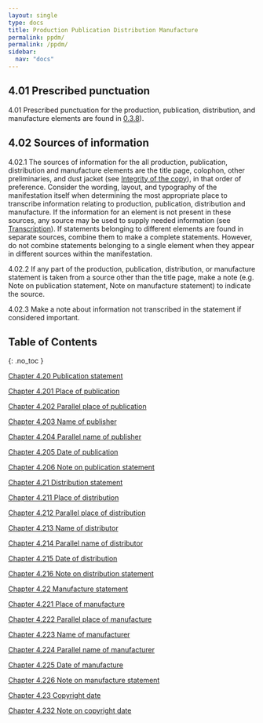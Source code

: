 ```yaml
---
layout: single
type: docs
title: Production Publication Distribution Manufacture
permalink: ppdm/
permalink: /ppdm/
sidebar:
  nav: "docs"
---
```


## 4.01 Prescribed punctuation

<a name="4.01">4.01</a> Prescribed punctuation for the production, publication, distribution, and manufacture elements are found in [0.3.8](https://rbms-bsc.github.io/DCRMR/general-rules/Prescribed-punctuation/#0.3.8)).

## 4.02 Sources of information

<a name="4.02.1">4.02.1</a> The sources of information for the all production, publication, distribution and manufacture elements are the title page, colophon, other preliminaries, and dust jacket (see [Integrity of the copy](/DCRMR/introduction/Integrity-of-the-copy/)), in that order of preference. Consider the wording, layout, and typography of the manifestation itself when determining the most appropriate place to transcribe information relating to production,  publication, distribution and manufacture. If the information for an element is not present in these sources, any source may be used to supply needed information (see [Transcription](/DCRMR/general-rules/Transcription/)). If statements belonging to different elements are found in separate sources, combine them to make a complete statements.  However, do not combine statements belonging to a single element when they appear in different sources within the manifestation.

<a name="4.02.2">4.02.2</a> If any part of the production, publication, distribution, or manufacture statement is taken from a source other than the title page, make a note (e.g. Note on publication statement, Note on manufacture statement) to indicate the source. 

<a name="4.02.3">4.02.3</a> Make a note about information not transcribed in the statement if considered important.


## Table of Contents
{: .no_toc }

[Chapter 4.20 Publication statement](/DCRMR/ppdm/Publication-statement/)

[Chapter 4.201 Place of publication](/DCRMR/ppdm/Place-of-publication/)

[Chapter 4.202 Parallel place of publication](/DCRMR/ppdm/Parallel-place-of-publication/)

[Chapter 4.203 Name of publisher](/DCRMR/ppdm/Name-of-publisher/)

[Chapter 4.204 Parallel name of publisher](/DCRMR/ppdm/Parallel-name-of-publisher/)

[Chapter 4.205 Date of publication](/DCRMR/ppdm/Date-of-publication/)

[Chapter 4.206 Note on publication statement](/DCRMR/ppdm/Note-on-publication-statement/)

[Chapter 4.21 Distribution statement](/DCRMR/ppdm/Distribution-statement/)

[Chapter 4.211 Place of distribution](/DCRMR/ppdm/Place-of-distribution/)

[Chapter 4.212 Parallel place of distribution](/DCRMR/ppdm/Parallel-place-of-distribution/)

[Chapter 4.213 Name of distributor](/DCRMR/ppdm/Name-of-distributor/)

[Chapter 4.214 Parallel name of distributor](/DCRMR/ppdm/Parallel-name-of-distributor/)

[Chapter 4.215 Date of distribution](/DCRMR/ppdm/Date-of-distribution/)

[Chapter 4.216 Note on distribution statement](/DCRMR/ppdm/Note-on-distribution-statement/)

[Chapter 4.22 Manufacture statement](/DCRMR/ppdm/Manufacture-statement/)

[Chapter 4.221 Place of manufacture](/DCRMR/ppdm/Place-of-manufacture/)

[Chapter 4.222 Parallel place of manufacture](/DCRMR/ppdm/Parallel-place-of-manufacture/)

[Chapter 4.223 Name of manufacturer](/DCRMR/ppdm/Name-of-manufacturer/)

[Chapter 4.224 Parallel name of manufacturer](/DCRMR/ppdm/Parallel-name-of-manufacturer/)

[Chapter 4.225 Date of manufacture](/DCRMR/ppdm/Date-of-manufacture/)

[Chapter 4.226 Note on manufacture statement](/DCRMR/ppdm/Note-on-manufacture-statement/)

[Chapter 4.23 Copyright date](/DCRMR/ppdm/Copyright-date/)

[Chapter 4.232 Note on copyright date](/DCRMR/ppdm/Note-on-copyright-date/)